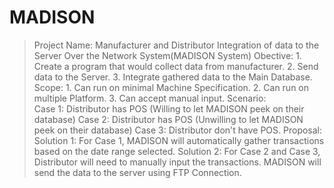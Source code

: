 # MADISON
>Project Name: Manufacturer and Distributor Integration of data to the Server Over the Network System(MADISON System)
>Obective: 	1. Create a program that would collect data from manufacturer.
>			2. Send data to the Server.
>			3. Integrate gathered data to the Main Database.
>Scope:		1. Can run on minimal Machine Specification.
>			2. Can run on multiple Platform.
>			3. Can accept manual input.
>Scenario:	
>			Case 1:	Distributor has POS (Willing to let MADISON peek on their database)
>			Case 2:	Distributor has POS (Unwilling to let MADISON peek on their database)
>			Case 3: Distributor don't have POS.
>Proposal:
>			Solution 1: For Case 1, MADISON will automatically gather transactions based on the date range selected.
>			Solution 2: For Case 2 and Case 3, Distributor will need to manually input the transactions.
>			MADISON will send the data to the server using FTP Connection.
